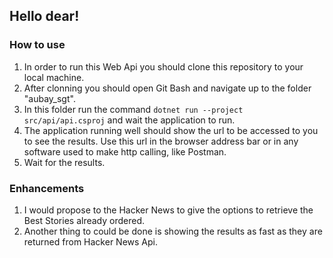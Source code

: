 ## Hello dear!


### How to use
1. In order to run this Web Api you should clone this repository to your local machine.
2. After clonning you should open Git Bash and navigate up to the folder "aubay_sgt".
3. In this folder run the command `dotnet run --project src/api/api.csproj` and wait the application to run.
4. The application running well should show the url to be accessed to you to see the results. Use this url in the browser address bar or in any software used to make http calling, like Postman.
5. Wait for the results.


### Enhancements
1. I would propose to the Hacker News to give the options to retrieve the Best Stories already ordered.
2. Another thing to could be done is showing the results as fast as they are returned from Hacker News Api.